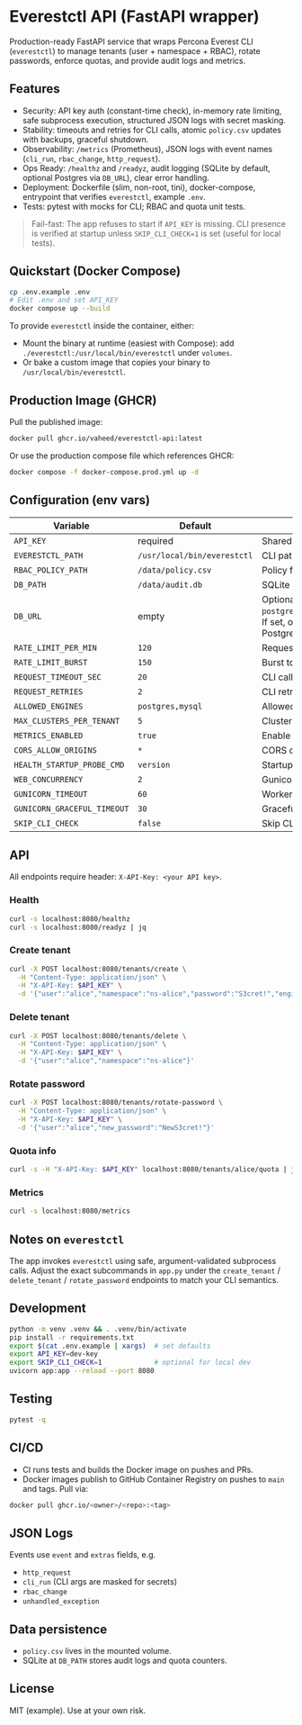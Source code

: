 # Everestctl API (FastAPI wrapper)

Production-ready FastAPI service that wraps Percona Everest CLI (`everestctl`) to manage tenants (user + namespace + RBAC), rotate passwords, enforce quotas, and provide audit logs and metrics.

## Features

- Security: API key auth (constant-time check), in-memory rate limiting, safe subprocess execution, structured JSON logs with secret masking.
- Stability: timeouts and retries for CLI calls, atomic `policy.csv` updates with backups, graceful shutdown.
- Observability: `/metrics` (Prometheus), JSON logs with event names (`cli_run`, `rbac_change`, `http_request`).
- Ops Ready: `/healthz` and `/readyz`, audit logging (SQLite by default, optional Postgres via `DB_URL`), clear error handling.
- Deployment: Dockerfile (slim, non-root, tini), docker-compose, entrypoint that verifies `everestctl`, example `.env`.
- Tests: pytest with mocks for CLI; RBAC and quota unit tests.

> Fail-fast: The app refuses to start if `API_KEY` is missing. CLI presence is verified at startup unless `SKIP_CLI_CHECK=1` is set (useful for local tests).

## Quickstart (Docker Compose)

```bash
cp .env.example .env
# Edit .env and set API_KEY
docker compose up --build
```

To provide `everestctl` inside the container, either:
- Mount the binary at runtime (easiest with Compose): add `./everestctl:/usr/local/bin/everestctl` under `volumes`.
- Or bake a custom image that copies your binary to `/usr/local/bin/everestctl`.

## Production Image (GHCR)

Pull the published image:

```bash
docker pull ghcr.io/vaheed/everestctl-api:latest
```

Or use the production compose file which references GHCR:

```bash
docker compose -f docker-compose.prod.yml up -d
```

## Configuration (env vars)

| Variable | Default | Description |
|---|---|---|
| `API_KEY` | required | Shared secret for `X-API-Key` header |
| `EVERESTCTL_PATH` | `/usr/local/bin/everestctl` | CLI path |
| `RBAC_POLICY_PATH` | `/data/policy.csv` | Policy file path |
| `DB_PATH` | `/data/audit.db` | SQLite DB path |
| `DB_URL` | empty | Optional Postgres URL (e.g., `postgresql://user:pass@host:5432/db`). If set, overrides SQLite and uses Postgres for audit/counters. |
| `RATE_LIMIT_PER_MIN` | `120` | Requests per minute |
| `RATE_LIMIT_BURST` | `150` | Burst tokens |
| `REQUEST_TIMEOUT_SEC` | `20` | CLI call timeout |
| `REQUEST_RETRIES` | `2` | CLI retries |
| `ALLOWED_ENGINES` | `postgres,mysql` | Allowed engines |
| `MAX_CLUSTERS_PER_TENANT` | `5` | Cluster quota per tenant |
| `METRICS_ENABLED` | `true` | Enable `/metrics` |
| `CORS_ALLOW_ORIGINS` | `*` | CORS origins |
| `HEALTH_STARTUP_PROBE_CMD` | `version` | Startup probe command |
| `WEB_CONCURRENCY` | `2` | Gunicorn workers |
| `GUNICORN_TIMEOUT` | `60` | Worker timeout |
| `GUNICORN_GRACEFUL_TIMEOUT` | `30` | Graceful timeout |
| `SKIP_CLI_CHECK` | `false` | Skip CLI presence check (tests/dev) |

## API

All endpoints require header: `X-API-Key: <your API key>`.

### Health

```bash
curl -s localhost:8080/healthz
curl -s localhost:8080/readyz | jq
```

### Create tenant

```bash
curl -X POST localhost:8080/tenants/create \
  -H "Content-Type: application/json" \
  -H "X-API-Key: $API_KEY" \
  -d '{"user":"alice","namespace":"ns-alice","password":"S3cret!","engine":"postgres"}'
```

### Delete tenant

```bash
curl -X POST localhost:8080/tenants/delete \
  -H "Content-Type: application/json" \
  -H "X-API-Key: $API_KEY" \
  -d '{"user":"alice","namespace":"ns-alice"}'
```

### Rotate password

```bash
curl -X POST localhost:8080/tenants/rotate-password \
  -H "Content-Type: application/json" \
  -H "X-API-Key: $API_KEY" \
  -d '{"user":"alice","new_password":"NewS3cret!"}'
```

### Quota info

```bash
curl -s -H "X-API-Key: $API_KEY" localhost:8080/tenants/alice/quota | jq
```

### Metrics

```bash
curl -s localhost:8080/metrics
```

## Notes on `everestctl`

The app invokes `everestctl` using safe, argument-validated subprocess calls. Adjust the exact subcommands in `app.py` under the `create_tenant` / `delete_tenant` / `rotate_password` endpoints to match your CLI semantics.

## Development

```bash
python -m venv .venv && . .venv/bin/activate
pip install -r requirements.txt
export $(cat .env.example | xargs)  # set defaults
export API_KEY=dev-key
export SKIP_CLI_CHECK=1             # optional for local dev
uvicorn app:app --reload --port 8080
```

## Testing

```bash
pytest -q
```

## CI/CD

- CI runs tests and builds the Docker image on pushes and PRs.
- Docker images publish to GitHub Container Registry on pushes to `main` and tags. Pull via:

```bash
docker pull ghcr.io/<owner>/<repo>:<tag>
```

## JSON Logs

Events use `event` and `extras` fields, e.g.
- `http_request`
- `cli_run` (CLI args are masked for secrets)
- `rbac_change`
- `unhandled_exception`

## Data persistence

- `policy.csv` lives in the mounted volume.
- SQLite at `DB_PATH` stores audit logs and quota counters.

## License

MIT (example). Use at your own risk.
